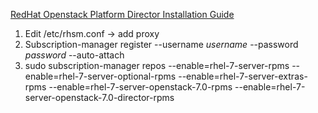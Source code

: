 [RedHat Openstack Platform Director Installation Guide](https://access.redhat.com/documentation/en-US/Red_Hat_Enterprise_Linux_OpenStack_Platform/7/html/Director_Installation_and_Usage/chap-Introduction.html)

1. Edit /etc/rhsm.conf -> add proxy
2. Subscription-manager register --username _username_ --password _password_ --auto-attach
3. sudo subscription-manager repos --enable=rhel-7-server-rpms --enable=rhel-7-server-optional-rpms --enable=rhel-7-server-extras-rpms --enable=rhel-7-server-openstack-7.0-rpms --enable=rhel-7-server-openstack-7.0-director-rpms

